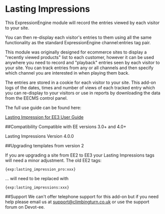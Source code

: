 # Lasting Impressions

This ExpressionEngine module will record the entries viewed by each visitor to your site.

You can then re-display each visitor's entries to them using all the same functionality as the standard ExpressionEngine channel:entries tag pair.

This module was originally designed for ecommerce sites to display a "recently viewed products" list to each customer, however it can be used anywhere you need to record and "playback" entries seen by each visitor to your site.
You can track entries from any or all channels and then specify which channel you are interested in when playing them back.

The entries are stored in a cookie for each visitor to your site.
This add-on logs of the dates, times and number of views of each tracked entry which you can re-display to your visitors or use in reports by downloading the data from the EECMS control panel.

The full use guide can be found here: 

[Lasting Impression for EE3 User Guide](https://www.climbingturn.co.uk/software/ee-add-ons/lasting-impressions-for-eecms-v3)

##Compatibility
Compatible with EE versions	3.0+ and 4.0+

Lasting Impressions Version	4.0.0


##Upgrading templates from version 2

If you are upgrading a site from EE2 to EE3 your Lasting Impressions tags will need a minor adjustment. The old EE2 tags:

```
{exp:lasting_impression_pro:xxx}
```

... will need to be replaced with

```
{exp:lasting_impressions:xxx}
```

##Support
We can't offer telephone support for this add-on but if you need help please email us at [support@climbingturn.co.uk](mailto:support@climbingturn.co.uk) or use the support forum on Devot-ee.



